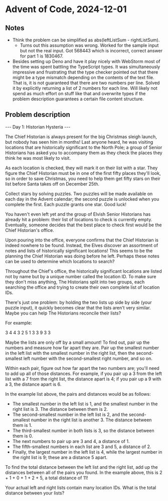 # Advent of Code, 2024-12-01

## Notes
- Think the problem can be simplified as abs(leftListSum - rightListSum).
  - Turns out this assumption was wrong. Worked for the sample input but not 
    the real input. Got 568443 which is incorrect, correct answer for part 1 
    is 1830467. 
- Besides setting up Deno and have it play nicely with WebStorm most of the 
  time was spent battling the TypeScript types. It was simultaneously 
  impressive and frustrating that the type checker pointed out that there 
  might be a type mismatch depending on the contents of the text file. That 
  is, it is not guaranteed that there are two numbers per line. Solved it by 
  explicitly returning a list of 2 numbers for each line. Will likely not 
  spend as much effort on stuff like that and overwrite types if the problem 
  description guarantees a certain file content structure.

## Problem description
--- Day 1: Historian Hysteria ---

The Chief Historian is always present for the big Christmas sleigh launch, but 
nobody has seen him in months! Last anyone heard, he was visiting locations 
that are historically significant to the North Pole; a group of Senior 
Historians has asked you to accompany them as they check the places they think 
he was most likely to visit.

As each location is checked, they will mark it on their list with a star. They 
figure the Chief Historian must be in one of the first fifty places they'll 
look, so in order to save Christmas, you need to help them get fifty stars on 
their list before Santa takes off on December 25th.

Collect stars by solving puzzles. Two puzzles will be made available on each 
day in the Advent calendar; the second puzzle is unlocked when you complete the 
first. Each puzzle grants one star. Good luck!

You haven't even left yet and the group of Elvish Senior Historians has already 
hit a problem: their list of locations to check is currently empty. Eventually, 
someone decides that the best place to check first would be the Chief 
Historian's office.

Upon pouring into the office, everyone confirms that the Chief Historian is 
indeed nowhere to be found. Instead, the Elves discover an assortment of notes 
and lists of historically significant locations! This seems to be the planning 
the Chief Historian was doing before he left. Perhaps these notes can be used 
to determine which locations to search?

Throughout the Chief's office, the historically significant locations are 
listed not by name but by a unique number called the location ID. To make sure 
they don't miss anything, The Historians split into two groups, each searching 
the office and trying to create their own complete list of location IDs.

There's just one problem: by holding the two lists up side by side (your puzzle 
input), it quickly becomes clear that the lists aren't very similar. Maybe you 
can help The Historians reconcile their lists?

For example:

3   4
4   3
2   5
1   3
3   9
3   3

Maybe the lists are only off by a small amount! To find out, pair up the 
numbers and measure how far apart they are. Pair up the smallest number in the 
left list with the smallest number in the right list, then the second-smallest 
left number with the second-smallest right number, and so on.

Within each pair, figure out how far apart the two numbers are; you'll need to 
add up all of those distances. For example, if you pair up a 3 from the left 
list with a 7 from the right list, the distance apart is 4; if you pair up a 9 
with a 3, the distance apart is 6.

In the example list above, the pairs and distances would be as follows:

 - The smallest number in the left list is 1, and the smallest number in the 
   right list is 3. The distance between them is 2.
 - The second-smallest number in the left list is 2, and the second-smallest 
   number in the right list is another 3. The distance between them is 1.
 - The third-smallest number in both lists is 3, so the distance between them 
   is 0.
 - The next numbers to pair up are 3 and 4, a distance of 1.
 - The fifth-smallest numbers in each list are 3 and 5, a distance of 2.
 - Finally, the largest number in the left list is 4, while the largest 
   number in the right list is 9; these are a distance 5 apart.

To find the total distance between the left list and the right list, add up the 
distances between all of the pairs you found. In the example above, this is 
2 + 1 + 0 + 1 + 2 + 5, a total distance of 11!

Your actual left and right lists contain many location IDs. What is the total 
distance between your lists?
